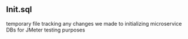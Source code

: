 Init.sql
------------------
temporary file tracking any changes we made to initializing microservice DBs for JMeter testing purposes